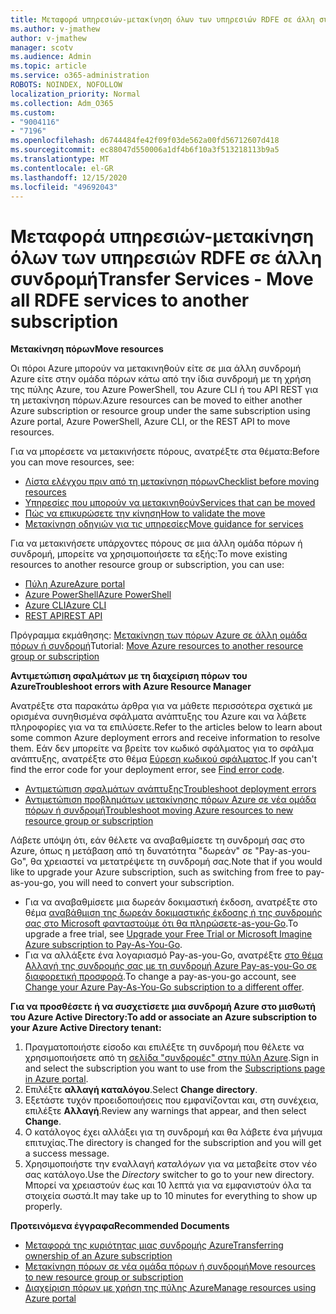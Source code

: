 ```yaml
---
title: Μεταφορά υπηρεσιών-μετακίνηση όλων των υπηρεσιών RDFE σε άλλη συνδρομή
ms.author: v-jmathew
author: v-jmathew
manager: scotv
ms.audience: Admin
ms.topic: article
ms.service: o365-administration
ROBOTS: NOINDEX, NOFOLLOW
localization_priority: Normal
ms.collection: Adm_O365
ms.custom:
- "9004116"
- "7196"
ms.openlocfilehash: d6744484fe42f09f03de562a00fd56712607d418
ms.sourcegitcommit: ec88047d550006a1df4b6f10a3f513218113b9a5
ms.translationtype: MT
ms.contentlocale: el-GR
ms.lasthandoff: 12/15/2020
ms.locfileid: "49692043"
---
```

# <a name="transfer-services---move-all-rdfe-services-to-another-subscription"></a><span data-ttu-id="3058e-102">Μεταφορά υπηρεσιών-μετακίνηση όλων των υπηρεσιών RDFE σε άλλη συνδρομή</span><span class="sxs-lookup"><span data-stu-id="3058e-102">Transfer Services - Move all RDFE services to another subscription</span></span>

<span data-ttu-id="3058e-103">**Μετακίνηση πόρων**</span><span class="sxs-lookup"><span data-stu-id="3058e-103">**Move resources**</span></span>

<span data-ttu-id="3058e-104">Οι πόροι Azure μπορούν να μετακινηθούν είτε σε μια άλλη συνδρομή Azure είτε στην ομάδα πόρων κάτω από την ίδια συνδρομή με τη χρήση της πύλης Azure, του Azure PowerShell, του Azure CLI ή του API REST για τη μετακίνηση πόρων.</span><span class="sxs-lookup"><span data-stu-id="3058e-104">Azure resources can be moved to either another Azure subscription or resource group under the same subscription using Azure portal, Azure PowerShell, Azure CLI, or the REST API to move resources.</span></span>

<span data-ttu-id="3058e-105">Για να μπορέσετε να μετακινήσετε πόρους, ανατρέξτε στα θέματα:</span><span class="sxs-lookup"><span data-stu-id="3058e-105">Before you can move resources, see:</span></span>

- [<span data-ttu-id="3058e-106">Λίστα ελέγχου πριν από τη μετακίνηση πόρων</span><span class="sxs-lookup"><span data-stu-id="3058e-106">Checklist before moving resources</span></span>](https://docs.microsoft.com/azure/azure-resource-manager/resource-group-move-resources?WT.mc_id=Portal-Microsoft_Azure_Support#checklist-before-moving-resources)
- [<span data-ttu-id="3058e-107">Υπηρεσίες που μπορούν να μετακινηθούν</span><span class="sxs-lookup"><span data-stu-id="3058e-107">Services that can be moved</span></span>](https://docs.microsoft.com/azure/azure-resource-manager/move-support-resources?WT.mc_id=Portal-Microsoft_Azure_Support)
- [<span data-ttu-id="3058e-108">Πώς να επικυρώσετε την κίνηση</span><span class="sxs-lookup"><span data-stu-id="3058e-108">How to validate the move</span></span>](https://docs.microsoft.com/azure/azure-resource-manager/resource-group-move-resources?WT.mc_id=Portal-Microsoft_Azure_Support#validate-move)
- [<span data-ttu-id="3058e-109">Μετακίνηση οδηγιών για τις υπηρεσίες</span><span class="sxs-lookup"><span data-stu-id="3058e-109">Move guidance for services</span></span>](https://docs.microsoft.com/azure/azure-resource-manager/move-limitations/app-service-move-limitations?WT.mc_id=Portal-Microsoft_Azure_Support)

<span data-ttu-id="3058e-110">Για να μετακινήσετε υπάρχοντες πόρους σε μια άλλη ομάδα πόρων ή συνδρομή, μπορείτε να χρησιμοποιήσετε τα εξής:</span><span class="sxs-lookup"><span data-stu-id="3058e-110">To move existing resources to another resource group or subscription, you can use:</span></span>

- [<span data-ttu-id="3058e-111">Πύλη Azure</span><span class="sxs-lookup"><span data-stu-id="3058e-111">Azure portal</span></span>](https://docs.microsoft.com/azure/azure-resource-manager/resource-group-move-resources?WT.mc_id=Portal-Microsoft_Azure_Support#use-the-portal)
- [<span data-ttu-id="3058e-112">Azure PowerShell</span><span class="sxs-lookup"><span data-stu-id="3058e-112">Azure PowerShell</span></span>](https://docs.microsoft.com/azure/azure-resource-manager/resource-group-move-resources?WT.mc_id=Portal-Microsoft_Azure_Support#use-azure-powershell)
- [<span data-ttu-id="3058e-113">Azure CLI</span><span class="sxs-lookup"><span data-stu-id="3058e-113">Azure CLI</span></span>](https://docs.microsoft.com/azure/azure-resource-manager/resource-group-move-resources?WT.mc_id=Portal-Microsoft_Azure_Support#use-azure-cli)
- [<span data-ttu-id="3058e-114">REST API</span><span class="sxs-lookup"><span data-stu-id="3058e-114">REST API</span></span>](https://docs.microsoft.com/azure/azure-resource-manager/resource-group-move-resources?WT.mc_id=Portal-Microsoft_Azure_Support#use-rest-api)

<span data-ttu-id="3058e-115">Πρόγραμμα εκμάθησης: [Μετακίνηση των πόρων Azure σε άλλη ομάδα πόρων ή συνδρομή](https://docs.microsoft.com/azure/azure-resource-manager/resource-manager-tutorial-move-resources)</span><span class="sxs-lookup"><span data-stu-id="3058e-115">Tutorial: [Move Azure resources to another resource group or subscription](https://docs.microsoft.com/azure/azure-resource-manager/resource-manager-tutorial-move-resources)</span></span>

<span data-ttu-id="3058e-116">**Αντιμετώπιση σφαλμάτων με τη διαχείριση πόρων του Azure**</span><span class="sxs-lookup"><span data-stu-id="3058e-116">**Troubleshoot errors with Azure Resource Manager**</span></span>

<span data-ttu-id="3058e-117">Ανατρέξτε στα παρακάτω άρθρα για να μάθετε περισσότερα σχετικά με ορισμένα συνηθισμένα σφάλματα ανάπτυξης του Azure και να λάβετε πληροφορίες για να τα επιλύσετε.</span><span class="sxs-lookup"><span data-stu-id="3058e-117">Refer to the articles below to learn about some common Azure deployment errors and receive information to resolve them.</span></span> <span data-ttu-id="3058e-118">Εάν δεν μπορείτε να βρείτε τον κωδικό σφάλματος για το σφάλμα ανάπτυξης, ανατρέξτε στο θέμα [Εύρεση κωδικού σφάλματος](https://docs.microsoft.com/azure/azure-resource-manager/resource-manager-common-deployment-errors?WT.mc_id=Portal-Microsoft_Azure_Support#find-error-code).</span><span class="sxs-lookup"><span data-stu-id="3058e-118">If you can't find the error code for your deployment error, see [Find error code](https://docs.microsoft.com/azure/azure-resource-manager/resource-manager-common-deployment-errors?WT.mc_id=Portal-Microsoft_Azure_Support#find-error-code).</span></span>

- [<span data-ttu-id="3058e-119">Αντιμετώπιση σφαλμάτων ανάπτυξης</span><span class="sxs-lookup"><span data-stu-id="3058e-119">Troubleshoot deployment errors</span></span>](https://docs.microsoft.com/azure/azure-resource-manager/resource-manager-common-deployment-errors)
- [<span data-ttu-id="3058e-120">Αντιμετώπιση προβλημάτων μετακίνησης πόρων Azure σε νέα ομάδα πόρων ή συνδρομή</span><span class="sxs-lookup"><span data-stu-id="3058e-120">Troubleshoot moving Azure resources to new resource group or subscription</span></span>](https://docs.microsoft.com/azure/azure-resource-manager/troubleshoot-move)

<span data-ttu-id="3058e-121">Λάβετε υπόψη ότι, εάν θέλετε να αναβαθμίσετε τη συνδρομή σας στο Azure, όπως η μετάβαση από τη δυνατότητα "δωρεάν" σε "Pay-as-you-Go", θα χρειαστεί να μετατρέψετε τη συνδρομή σας.</span><span class="sxs-lookup"><span data-stu-id="3058e-121">Note that if you would like to upgrade your Azure subscription, such as switching from free to pay-as-you-go, you will need to convert your subscription.</span></span>

- <span data-ttu-id="3058e-122">Για να αναβαθμίσετε μια δωρεάν δοκιμαστική έκδοση, ανατρέξτε στο θέμα [αναβάθμιση της δωρεάν δοκιμαστικής έκδοσης ή της συνδρομής σας στο Microsoft φανταστούμε ότι θα πληρώσετε-as-you-Go](https://docs.microsoft.com/azure/billing/billing-upgrade-azure-subscription).</span><span class="sxs-lookup"><span data-stu-id="3058e-122">To upgrade a free trial, see [Upgrade your Free Trial or Microsoft Imagine Azure subscription to Pay-As-You-Go](https://docs.microsoft.com/azure/billing/billing-upgrade-azure-subscription).</span></span>
- <span data-ttu-id="3058e-123">Για να αλλάξετε ένα λογαριασμό Pay-as-you-Go, ανατρέξτε [στο θέμα Αλλαγή της συνδρομής σας με τη συνδρομή Azure Pay-as-you-Go σε διαφορετική προσφορά](https://docs.microsoft.com/azure/billing/billing-how-to-switch-azure-offer).</span><span class="sxs-lookup"><span data-stu-id="3058e-123">To change a pay-as-you-go account, see [Change your Azure Pay-As-You-Go subscription to a different offer](https://docs.microsoft.com/azure/billing/billing-how-to-switch-azure-offer).</span></span>

<span data-ttu-id="3058e-124">**Για να προσθέσετε ή να συσχετίσετε μια συνδρομή Azure στο μισθωτή του Azure Active Directory:**</span><span class="sxs-lookup"><span data-stu-id="3058e-124">**To add or associate an Azure subscription to your Azure Active Directory tenant:**</span></span>

1. <span data-ttu-id="3058e-125">Πραγματοποιήστε είσοδο και επιλέξτε τη συνδρομή που θέλετε να χρησιμοποιήσετε από τη [σελίδα "συνδρομές" στην πύλη Azure](https://portal.azure.com/#blade/Microsoft_Azure_Billing/SubscriptionsBlade).</span><span class="sxs-lookup"><span data-stu-id="3058e-125">Sign in and select the subscription you want to use from the [Subscriptions page in Azure portal](https://portal.azure.com/#blade/Microsoft_Azure_Billing/SubscriptionsBlade).</span></span>
2. <span data-ttu-id="3058e-126">Επιλέξτε **αλλαγή καταλόγου**.</span><span class="sxs-lookup"><span data-stu-id="3058e-126">Select **Change directory**.</span></span>
3. <span data-ttu-id="3058e-127">Εξετάστε τυχόν προειδοποιήσεις που εμφανίζονται και, στη συνέχεια, επιλέξτε **Αλλαγή**.</span><span class="sxs-lookup"><span data-stu-id="3058e-127">Review any warnings that appear, and then select **Change**.</span></span>
4. <span data-ttu-id="3058e-128">Ο κατάλογος έχει αλλάξει για τη συνδρομή και θα λάβετε ένα μήνυμα επιτυχίας.</span><span class="sxs-lookup"><span data-stu-id="3058e-128">The directory is changed for the subscription and you will get a success message.</span></span>
5. <span data-ttu-id="3058e-129">Χρησιμοποιήστε την εναλλαγή *καταλόγων* για να μεταβείτε στον νέο σας κατάλογο.</span><span class="sxs-lookup"><span data-stu-id="3058e-129">Use the *Directory* switcher to go to your new directory.</span></span> <span data-ttu-id="3058e-130">Μπορεί να χρειαστούν έως και 10 λεπτά για να εμφανιστούν όλα τα στοιχεία σωστά.</span><span class="sxs-lookup"><span data-stu-id="3058e-130">It may take up to 10 minutes for everything to show up properly.</span></span>

<span data-ttu-id="3058e-131">**Προτεινόμενα έγγραφα**</span><span class="sxs-lookup"><span data-stu-id="3058e-131">**Recommended Documents**</span></span>

- [<span data-ttu-id="3058e-132">Μεταφορά της κυριότητας μιας συνδρομής Azure</span><span class="sxs-lookup"><span data-stu-id="3058e-132">Transferring ownership of an Azure subscription</span></span>](https://docs.microsoft.com/azure/billing-subscription-transfer)
- [<span data-ttu-id="3058e-133">Μετακίνηση πόρων σε νέα ομάδα πόρων ή συνδρομή</span><span class="sxs-lookup"><span data-stu-id="3058e-133">Move resources to new resource group or subscription</span></span>](https://docs.microsoft.com/azure/azure-resource-manager/resource-group-move-resources)
- [<span data-ttu-id="3058e-134">Διαχείριση πόρων με χρήση της πύλης Azure</span><span class="sxs-lookup"><span data-stu-id="3058e-134">Manage resources using Azure portal</span></span>](https://docs.microsoft.com/azure/azure-resource-manager/resource-group-portal)
